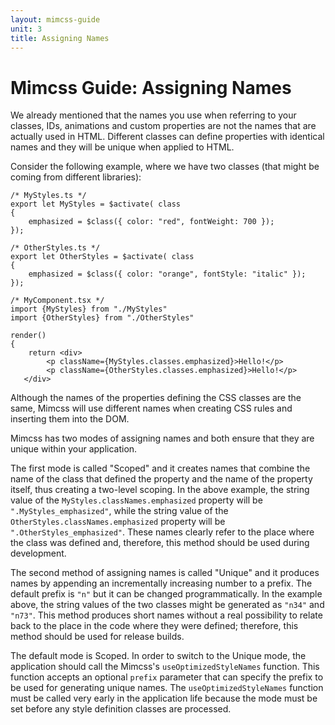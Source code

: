 ```yaml
---
layout: mimcss-guide
unit: 3
title: Assigning Names
---
```


# Mimcss Guide: Assigning Names

We already mentioned that the names you use when referring to your classes, IDs, animations and custom properties are not the names that are actually used in HTML. Different classes can define properties with identical names and they will be unique when applied to HTML.

Consider the following example, where we have two classes (that might be coming from different libraries):

```tsx
/* MyStyles.ts */
export let MyStyles = $activate( class
{
    emphasized = $class({ color: "red", fontWeight: 700 });
});

/* OtherStyles.ts */
export let OtherStyles = $activate( class
{
    emphasized = $class({ color: "orange", fontStyle: "italic" });
});

/* MyComponent.tsx */
import {MyStyles} from "./MyStyles"
import {OtherStyles} from "./OtherStyles"

render()
{
    return <div>
        <p className={MyStyles.classes.emphasized}>Hello!</p>
        <p className={OtherStyles.classes.emphasized}>Hello!</p>
   </div>
```

Although the names of the properties defining the CSS classes are the same, Mimcss will use different names when creating CSS rules and inserting them into the DOM.

Mimcss has two modes of assigning names and both ensure that they are unique within your application.

The first mode is called "Scoped" and it creates names that combine the name of the class that defined the property and the name of the property itself, thus creating a two-level scoping. In the above example, the string value of the `MyStyles.classNames.emphasized` property will be `".MyStyles_emphasized"`, while the string value of the `OtherStyles.classNames.emphasized` property will be `".OtherStyles_emphasized"`. These names clearly refer to the place where the class was defined and, therefore, this method should be used during development.

The second method of assigning names is called "Unique" and it produces names by appending an incrementally increasing number to a prefix. The default prefix is `"n"` but it can be changed programmatically. In the example above, the string values of the two classes might be generated as `"n34"` and `"n73"`. This method produces short names without a real possibility to relate back to the place in the code where they were defined; therefore, this method should be used for release builds.

The default mode is Scoped. In order to switch to the Unique mode, the application should call the Mimcss's `useOptimizedStyleNames` function. This function accepts an optional `prefix` parameter that can specify the prefix to be used for generating unique names. The `useOptimizedStyleNames` function must be called very early in the application life because the mode must be set before any style definition classes are processed.

